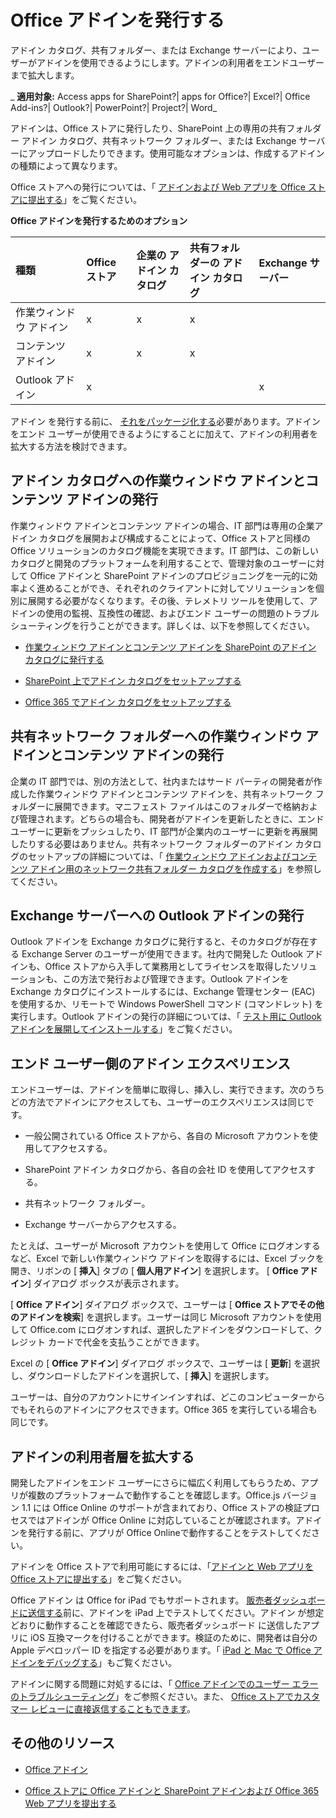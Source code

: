 
# Office アドインを発行する
アドイン カタログ、共有フォルダー、または Exchange サーバーにより、ユーザーがアドインを使用できるようにします。アドインの利用者をエンドユーザーまで拡大します。

 _ **適用対象:** Access apps for SharePoint?| apps for Office?| Excel?| Office Add-ins?| Outlook?| PowerPoint?| Project?| Word_

アドインは、Office ストアに発行したり、SharePoint 上の専用の共有フォルダー アドイン カタログ、共有ネットワーク フォルダー、または Exchange サーバーにアップロードしたりできます。使用可能なオプションは、作成するアドインの種類によって異なります。

Office ストアへの発行については、「 [アドインおよび Web アプリを Office ストアに提出する](http://msdn.microsoft.com/library/ff075782-1303-4517-91cc-b3d730e9b9ae%28Office.15%29.aspx)」をご覧ください。


**Office アドインを発行するためのオプション**


|**種類**|**Office ストア**|**企業の アドイン カタログ**|**共有フォルダーの アドイン カタログ**|**Exchange サーバー**|
|:-----|:-----|:-----|:-----|:-----|
|作業ウィンドウ アドイン|x|x|x||
|コンテンツ アドイン|x|x|x||
|Outlook アドイン|x|||x|
アドイン を発行する前に、 [それをパッケージ化する](../publish/package-your-add-in-using-napa-or-visual-studio.md)必要があります。アドイン をエンド ユーザーが使用できるようにすることに加えて、アドインの利用者を拡大する方法を検討できます。


## アドイン カタログへの作業ウィンドウ アドインとコンテンツ アドインの発行


作業ウィンドウ アドインとコンテンツ アドインの場合、IT 部門は専用の企業アドイン カタログを展開および構成することによって、Office ストアと同様の Office ソリューションのカタログ機能を実現できます。IT 部門は、この新しいカタログと開発のプラットフォームを利用することで、管理対象のユーザーに対して Office アドインと SharePoint アドインのプロビジョニングを一元的に効率よく進めることができ、それぞれのクライアントに対してソリューションを個別に展開する必要がなくなります。その後、テレメトリ ツールを使用して、アドインの使用の監視、互換性の確認、およびエンド ユーザーの問題のトラブルシューティングを行うことができます。詳しくは、以下を参照してください。


- [作業ウィンドウ アドインとコンテンツ アドインを SharePoint のアドイン カタログに発行する](../publish/publish-task-pane-and-content-add-ins-to-an-add-in-catalog.md)
    
- [SharePoint 上でアドイン カタログをセットアップする](../publish/set-up-an-add-in-catalog-on-sharepoint.md)
    
- [Office 365 でアドイン カタログをセットアップする](../../publish/set-up-an-add-in-catalog-on-office-365.md)
    

## 共有ネットワーク フォルダーへの作業ウィンドウ アドインとコンテンツ アドインの発行


企業の IT 部門では、別の方法として、社内またはサード パーティの開発者が作成した作業ウィンドウ アドインとコンテンツ アドインを、共有ネットワーク フォルダーに展開できます。マニフェスト ファイルはこのフォルダーで格納および管理されます。どちらの場合も、開発者がアドインを更新したときに、エンド ユーザーに更新をプッシュしたり、IT 部門が企業内のユーザーに更新を再展開したりする必要はありません。共有ネットワーク フォルダーのアドイン カタログのセットアップの詳細については、「 [作業ウィンドウ アドインおよびコンテンツ アドイン用のネットワーク共有フォルダー カタログを作成する](../publish/create-a-network-shared-folder-catalog-for-task-pane-and-content-add-ins.md)」を参照してください。


## Exchange サーバーへの Outlook アドインの発行


Outlook アドインを Exchange カタログに発行すると、そのカタログが存在する Exchange Server のユーザーが使用できます。社内で開発した Outlook アドインも、Office ストアから入手して業務用としてライセンスを取得したソリューションも、この方法で発行および管理できます。Outlook アドインを Exchange カタログにインストールするには、Exchange 管理センター (EAC) を使用するか、リモートで Windows PowerShell コマンド (コマンドレット) を実行します。Outlook アドインの発行の詳細については、「 [テスト用に Outlook アドインを展開してインストールする](../outlook/testing-and-tips.md)」をご覧ください。


## エンド ユーザー側のアドイン エクスペリエンス


エンドユーザーは、アドインを簡単に取得し、挿入し、実行できます。次のうちどの方法でアドインにアクセスしても、ユーザーのエクスペリエンスは同じです。


- 一般公開されている Office ストアから、各自の Microsoft アカウントを使用してアクセスする。
    
- SharePoint アドイン カタログから、各自の会社 ID を使用してアクセスする。
    
- 共有ネットワーク フォルダー。
    
- Exchange サーバーからアクセスする。
    
たとえば、ユーザーが Microsoft アカウントを使用して Office にログオンするなど、Excel で新しい作業ウィンドウ アドインを取得するには、Excel ブックを開き、リボンの [ **挿入**] タブの [ **個人用アドイン**] を選択します。 [ **Office アドイン**] ダイアログ ボックスが表示されます。

[ **Office アドイン**] ダイアログ ボックスで、ユーザーは [ **Office ストアでその他のアドインを検索**] を選択します。ユーザーは同じ Microsoft アカウントを使用して Office.com にログオンすれば、選択したアドインをダウンロードして、クレジット カードで代金を支払うことができます。

Excel の [ **Office アドイン**] ダイアログ ボックスで、ユーザーは [ **更新**] を選択し、ダウンロードしたアドインを選択して、[ **挿入**] を選択します。

ユーザーは、自分のアカウントにサインインすれば、どこのコンピューターからでもそれらのアドインにアクセスできます。Office 365 を実行している場合も同じです。


## アドインの利用者層を拡大する


開発したアドインをエンド ユーザーにさらに幅広く利用してもらうため、アプリが複数のプラットフォームで動作することを確認します。Office.js バージョン 1.1 には Office Online のサポートが含まれており、Office ストアの検証プロセスではアドインが Office Online に対応していることが確認されます。アドインを発行する前に、アプリが Office Onlineで動作することをテストしてください。

アドインを Office ストアで利用可能にするには、「[アドインと Web アプリを Office ストアに提出する](http://msdn.microsoft.com/library/ff075782-1303-4517-91cc-b3d730e9b9ae%28Office.15%29.aspx)」をご覧ください。

Office アドイン は Office for iPad でもサポートされます。 [ 販売者ダッシュボードに送信する](http://msdn.microsoft.com/library/260ef238-0be4-42d6-ba15-1249a8e2ff12%28Office.15%29.aspx)前に、アドインを iPad 上でテストしてください。アドイン が想定どおりに動作することを確認できたら、販売者ダッシュボード に送信したアプリに iOS 互換マークを付けることができます。検証のために、開発者は自分の Apple デベロッパー ID を指定する必要があります。「 [iPad と Mac で Office アドインをデバッグする](../../docs/testing/debug-office-add-ins-on-ipad-and-mac.md)」もご覧ください。

アドインに関する問題に対処するには、「 [Office アドインでのユーザー エラーのトラブルシューティング](../../docs/testing/testing-and-troubleshooting.md)」をご参照ください。また、 [Office ストアでカスタマー レビューに直接返信することもできます](https://msdn.microsoft.com/library/jj635874.aspx)。




## その他のリソース



- [Office アドイン](../../docs/overview/office-add-ins.md)
    
- [Office ストアに Office アドインと SharePoint アドインおよび Office 365 Web アプリを提出する](http://msdn.microsoft.com/library/ff075782-1303-4517-91cc-b3d730e9b9ae%28Office.15%29.aspx)
    


